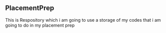 ## PlacementPrep
This is Respository which i am going to use a storage of my codes that i am going to do in my placement prep
